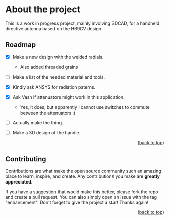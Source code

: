 # About the project
This is a work in progress project, mainly involving 3DCAD, for a handheld directive antenna based on the HB9CV design. 


## Roadmap

- [x] Make a new design with the welded radials.
     - Also added threaded grains 
- [ ] Make a list of the needed material and tools.
- [x] Kindly ask ANSYS for radiation paterns. 
- [x] Ask Vash if attenuators might work in this application.
     - Yes, it does, but apparently I cannot use switches to commute between the attenuators :(
- [ ] Actually make the thing.
- [ ] Make a 3D design of the handle.  
   

<p align="right">(<a href="#readme-top">back to top</a>)</p>

<!-- CONTRIBUTING -->
## Contributing

Contributions are what make the open source community such an amazing place to learn, inspire, and create. Any contributions you make are **greatly appreciated**.

If you have a suggestion that would make this better, please fork the repo and create a pull request. You can also simply open an issue with the tag "enhancement".
Don't forget to give the project a star! Thanks again!

<p align="right">(<a href="#readme-top">back to top</a>)</p>
